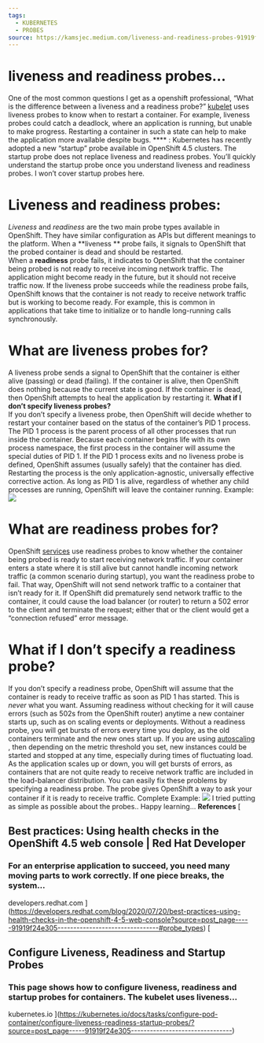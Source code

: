```yaml
---
tags:
  - KUBERNETES
  - PROBES
source: https://kamsjec.medium.com/liveness-and-readiness-probes-91919f24e305
---
```





# liveness and readiness probes…

One of the most common questions I get as a openshift professional, “What is the difference between a liveness and a readiness probe?”
 [kubelet](https://kubernetes.io/docs/reference/command-line-tools-reference/kubelet/)  uses liveness probes to know when to restart a container. For example, liveness probes could catch a deadlock, where an application is running, but unable to make progress. Restarting a container in such a state can help to make the application more available despite bugs.
 **** : Kubernetes has recently adopted a new “startup” probe available in OpenShift 4.5 clusters. The startup probe does not replace liveness and readiness probes. You’ll quickly understand the startup probe once you understand liveness and readiness probes. I won’t cover startup probes here.


# Liveness and readiness probes:

 *Liveness*  and  *readiness*  are the two main probe types available in OpenShift. They have similar configuration as APIs but different meanings to the platform.
When a  **liveness ** probe fails, it signals to OpenShift that the probed container is dead and should be restarted. \
When a  **readiness**  probe fails, it indicates to OpenShift that the container being probed is not ready to receive incoming network traffic. The application might become ready in the future, but it should not receive traffic now.
If the liveness probe succeeds while the readiness probe fails, OpenShift knows that the container is not ready to receive network traffic but is working to become ready. For example, this is common in applications that take time to initialize or to handle long-running calls synchronously.


# What are liveness probes for?

A liveness probe sends a signal to OpenShift that the container is either alive (passing) or dead (failing). If the container is alive, then OpenShift does nothing because the current state is good. If the container is dead, then OpenShift attempts to heal the application by restarting it.
 **What if I don’t specify liveness probes?** \
If you don’t specify a liveness probe, then OpenShift will decide whether to restart your container based on the status of the container’s PID 1 process. The PID 1 process is the parent process of all other processes that run inside the container. Because each container begins life with its own process namespace, the first process in the container will assume the special duties of PID 1.
If the PID 1 process exits and no liveness probe is defined, OpenShift assumes (usually safely) that the container has died. Restarting the process is the only application-agnostic, universally effective corrective action. As long as PID 1 is alive, regardless of whether any child processes are running, OpenShift will leave the container running.
Example:
![](https://miro.medium.com/v2/resize:fit:700/1*bW9zleUvj0OBMNeLRuqphw.png) 


# What are readiness probes for?

OpenShift  [services](https://docs.openshift.com/container-platform/3.11/architecture/core_concepts/pods_and_services.html#services)  use readiness probes to know whether the container being probed is ready to start receiving network traffic. If your container enters a state where it is still alive but cannot handle incoming network traffic (a common scenario during startup), you want the readiness probe to fail. That way, OpenShift will not send network traffic to a container that isn’t ready for it. If OpenShift did prematurely send network traffic to the container, it could cause the load balancer (or router) to return a 502 error to the client and terminate the request; either that or the client would get a “connection refused” error message.


# What if I don’t specify a readiness probe?

If you don’t specify a readiness probe, OpenShift will assume that the container is ready to receive traffic as soon as PID 1 has started. This is  *never*  what you want.
Assuming readiness without checking for it will cause errors (such as 502s from the OpenShift router) anytime a new container starts up, such as on scaling events or deployments. Without a readiness probe, you will get bursts of errors every time you deploy, as the old containers terminate and the new ones start up. If you are using  [autoscaling](https://docs.openshift.com/container-platform/4.4/nodes/pods/nodes-pods-autoscaling.html) , then depending on the metric threshold you set, new instances could be started and stopped at any time, especially during times of fluctuating load. As the application scales up or down, you will get bursts of errors, as containers that are not quite ready to receive network traffic are included in the load-balancer distribution.
You can easily fix these problems by specifying a readiness probe. The probe gives OpenShift a way to ask your container if it is ready to receive traffic.
Complete Example:
![](https://miro.medium.com/v2/resize:fit:532/1*PQepeMoVPr3O4f2uBTboew.png) 
I tried putting as simple as possible about the probes..
Happy learning…
 **References**  [


## Best practices: Using health checks in the OpenShift 4.5 web console | Red Hat Developer



### For an enterprise application to succeed, you need many moving parts to work correctly. If one piece breaks, the system…

developers.redhat.com ](https://developers.redhat.com/blog/2020/07/20/best-practices-using-health-checks-in-the-openshift-4-5-web-console?source=post_page-----91919f24e305--------------------------------#probe_types) [


## Configure Liveness, Readiness and Startup Probes



### This page shows how to configure liveness, readiness and startup probes for containers. The kubelet uses liveness…

kubernetes.io ](https://kubernetes.io/docs/tasks/configure-pod-container/configure-liveness-readiness-startup-probes/?source=post_page-----91919f24e305--------------------------------)